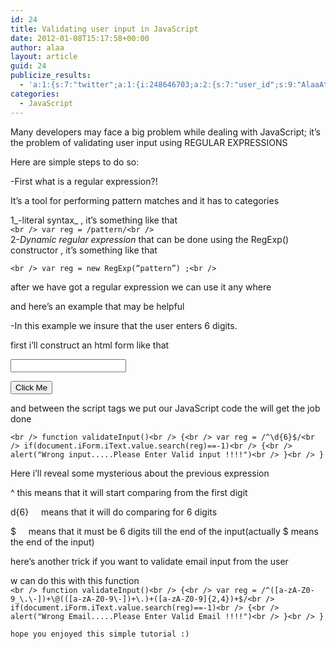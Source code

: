 ```yaml
---
id: 24
title: Validating user input in JavaScript
date: 2012-01-08T15:17:58+00:00
author: alaa
layout: article
guid: 24
publicize_results:
  - 'a:1:{s:7:"twitter";a:1:{i:248646703;a:2:{s:7:"user_id";s:9:"AlaaAttya";s:7:"post_id";s:18:"156031905878388736";}}}'
categories:
  - JavaScript
---
```

Many developers may face a big problem while dealing with JavaScript; it’s the problem of validating user input using REGULAR EXPRESSIONS

Here are simple steps to do so:

-First what is a regular expression?!

It’s a tool for performing pattern matches and it has to categories

1_-literal syntax_ , it’s something like that  
`<br />
var reg = /pattern/<br />
`  
2-_Dynamic regular expression_ that can be done using the RegExp() constructor , it’s something like that

`<br />
var reg = new RegExp(“pattern”) ;<br />
` 

after we have got a regular expression we can use it any where

and here’s an example that may be helpful

-In this example we insure that the user enters 6 digits.

first i&#8217;ll construct an html form like that

<html>  
<head>  
<script type=&#8221;text/javascript&#8221;>  
</script>  
</head>

<body>  
<form name=&#8221;iForm&#8221;>  
<input type=&#8221;text&#8221; name=&#8221;iText&#8221; />

<button onclick=&#8221;validateInput();&#8221;>Click Me</button>

</form>  
</body>

</html>

and between the script tags we put our JavaScript code the will get the job done

`<br />
function validateInput()<br />
{<br />
var reg = /^\d{6}$/<br />
if(document.iForm.iText.value.search(reg)==-1)<br />
{<br />
alert("Wrong input.....Please Enter Valid input !!!!")<br />
}<br />
}`

Here i&#8217;ll reveal some mysterious about the previous expression

^ this means that it will start comparing from the first digit

d{6}     means that it will do comparing for 6 digits

$     means that it must be 6 digits till the end of the input(actually $ means the end of the input)

here&#8217;s another trick if you want to validate email input from the user

w can do this with this function  
`<br />
function validateInput()<br />
{<br />
var reg = /^([a-zA-Z0-9_\.\-])+\@(([a-zA-Z0-9\-])+\.)+([a-zA-Z0-9]{2,4})+$/<br />
if(document.iForm.iText.value.search(reg)==-1)<br />
{<br />
alert("Wrong Email.....Please Enter Valid Email !!!!")<br />
}<br />
}`

`hope you enjoyed this simple tutorial :)`
